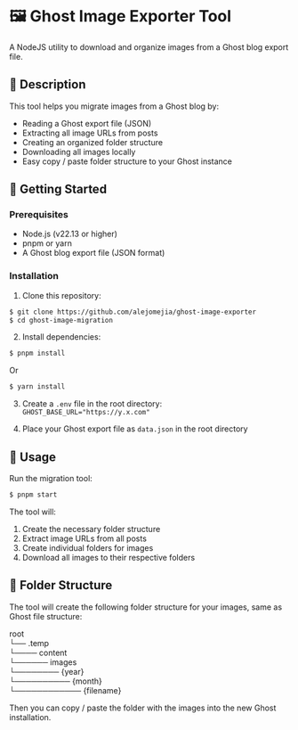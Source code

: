 # 🖼️ Ghost Image Exporter Tool

A NodeJS utility to download and organize images from a Ghost blog export file.

## 📝 Description

This tool helps you migrate images from a Ghost blog by:

- Reading a Ghost export file (JSON)
- Extracting all image URLs from posts
- Creating an organized folder structure
- Downloading all images locally
- Easy copy / paste folder structure to your Ghost instance

## 🚀 Getting Started

### Prerequisites

- Node.js (v22.13 or higher)
- pnpm or yarn
- A Ghost blog export file (JSON format)

### Installation

1. Clone this repository:

```bash
$ git clone https://github.com/alejomejia/ghost-image-exporter
$ cd ghost-image-migration
```

2. Install dependencies:

```bash
$ pnpm install
```

Or

```bash
$ yarn install
```

3. Create a `.env` file in the root directory: `GHOST_BASE_URL="https://y.x.com"`

4. Place your Ghost export file as `data.json` in the root directory

## 🎯 Usage

Run the migration tool:

```bash
$ pnpm start
```

The tool will:

1. Create the necessary folder structure
2. Extract image URLs from all posts
3. Create individual folders for images
4. Download all images to their respective folders

## 📁 Folder Structure

The tool will create the following folder structure for your images, same as Ghost file structure:

root  
└── .temp  
└──── content  
└────── images  
└──────── {year}  
└────────── {month}  
└──────────── {filename}

Then you can copy / paste the folder with the images into the new Ghost installation.
